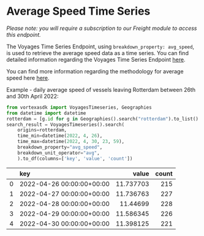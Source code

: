 # Average Speed Time Series

_Please note: you will require a subscription to our Freight module to access this endpoint._

The Voyages Time Series Endpoint, using `breakdown_property: avg_speed`, is used to retrieve the average speed data as a time series. You can find detailed information regarding the Voyages Time Series Endpoint [here](/python-sdk/endpoints/voyages_timeseries).

You can find more information regarding the methodology for average speed here [here](https://docs.vortexa.com/reference/intro-freight-metrics).

Example - daily average speed of vessels leaving Rotterdam between 26th and 30th April 2022:

```python
from vortexasdk import VoyagesTimeseries, Geographies
from datetime import datetime
rotterdam = [g.id for g in Geographies().search("rotterdam").to_list() if "port" in g.layer]
search_result = VoyagesTimeseries().search(
    origins=rotterdam,
    time_min=datetime(2022, 4, 26),
    time_max=datetime(2022, 4, 30, 23, 59),
    breakdown_property="avg_speed",
    breakdown_unit_operator="avg",
    ).to_df(columns=['key', 'value', 'count'])

```

|     | key                       |     value | count |
| --: | :------------------------ | --------: | ----: |
|   0 | 2022-04-26 00:00:00+00:00 | 11.737703 |   215 |
|   1 | 2022-04-27 00:00:00+00:00 | 11.736763 |   227 |
|   2 | 2022-04-28 00:00:00+00:00 |  11.44699 |   228 |
|   3 | 2022-04-29 00:00:00+00:00 | 11.586345 |   226 |
|   4 | 2022-04-30 00:00:00+00:00 | 11.398125 |   221 |

```

```
